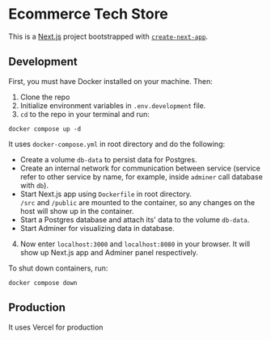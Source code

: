# Ecommerce Tech Store

This is a [Next.js](https://nextjs.org/) project bootstrapped with [`create-next-app`](https://github.com/vercel/next.js/tree/canary/packages/create-next-app).

## Development

First, you must have Docker installed on your machine. Then:

1. Clone the repo 
2. Initialize environment variables in `.env.development` file.  
3. `cd` to the repo in your terminal and run:
```
docker compose up -d
```
It uses `docker-compose.yml` in root directory and do the following:
- Create a volume `db-data` to persist data for Postgres.
- Create an internal network for communication between service (service refer to other service by name, for example, inside `adminer` call database with `db`).
- Start Next.js app using `Dockerfile` in root directory.  
`/src` and `/public` are mounted to the container, so any changes on the host will show up in the container.
- Start a Postgres database and attach its' data to the volume `db-data`.
- Start Adminer for visualizing data in database.
4. Now enter `localhost:3000` and `localhost:8080` in your browser. It will show up Next.js app and Adminer panel respectively.

To shut down containers, run:
```
docker compose down
``` 


## Production
It uses Vercel for production
